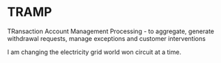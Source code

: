 # TRAMP
TRansaction Account Management Processing - to aggregate, generate withdrawal requests, manage exceptions and customer interventions

I am changing the electricity grid world won circuit at a time.
